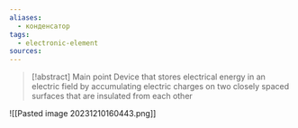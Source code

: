 ```yaml
---
aliases:
  - конденсатор
tags:
  - electronic-element
sources:
---
```

> [!abstract] Main point
> Device that stores electrical energy in an electric field by accumulating electric charges on two closely spaced surfaces that are insulated from each other

![[Pasted image 20231210160443.png]]
